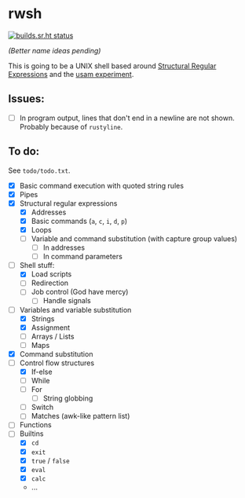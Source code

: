 # rwsh

[![builds.sr.ht status](https://builds.sr.ht/~tudor/rwsh.svg)](https://builds.sr.ht/~tudor/rwsh?)

*(Better name ideas pending)*

This is going to be a UNIX shell based around [Structural Regular Expressions][sre] and the [usam experiment][usam].

[sre]: http://doc.cat-v.org/bell_labs/structural_regexps/
[usam]: https://github.com/tudurom/usam

## Issues:

- [ ] In program output, lines that don't end in a newline are not shown. Probably because of `rustyline`.

## To do:

See `todo/todo.txt`.

- [x] Basic command execution with quoted string rules
- [x] Pipes
- [x] Structural regular expressions
    - [x] Addresses
    - [x] Basic commands (`a`, `c`, `i`, `d`, `p`)
    - [x] Loops
	- [ ] Variable and command substitution (with capture group values)
	    - [ ] In addresses
		- [ ] In command parameters
- [ ] Shell stuff:
    - [x] Load scripts
	- [ ] Redirection
    - [ ] Job control (God have mercy)
        - [ ] Handle signals
- [ ] Variables and variable substitution
    - [x] Strings
    - [x] Assignment
    - [ ] Arrays / Lists
    - [ ] Maps
- [x] Command substitution
- [ ] Control flow structures
    - [x] If-else
    - [ ] While
    - [ ] For
	    - [ ] String globbing
    - [ ] Switch
	- [ ] Matches (awk-like pattern list)
- [ ] Functions
- [ ] Builtins
    - [x] `cd`
    - [x] `exit`
    - [x] `true` / `false`
    - [x] `eval`
	- [x] `calc`
	- ...
